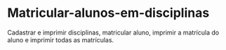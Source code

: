 # Matricular-alunos-em-disciplinas
 Cadastrar e imprimir disciplinas, matricular aluno, imprimir a matrícula do aluno e imprimir todas as matrículas.
